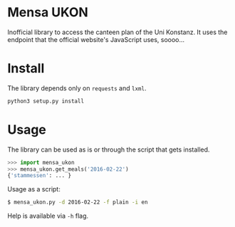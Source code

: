 # Mensa UKON

Inofficial library to access the canteen plan of the Uni Konstanz. 
It uses the endpoint that the official website's JavaScript uses, soooo...

# Install

The library depends only on `requests` and `lxml`.

```bash
python3 setup.py install
```

# Usage

The library can be used as is or through the script that gets installed.

```python
>>> import mensa_ukon
>>> mensa_ukon.get_meals('2016-02-22')
{'stammessen': ... }
```

Usage as a script:

```bash
$ mensa_ukon.py -d 2016-02-22 -f plain -i en
```

Help is available via `-h` flag.
